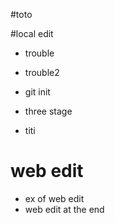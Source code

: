 #toto

#local edit

* trouble
* trouble2

* git init 
* three stage

* titi

# web edit 
* ex of web edit
* web edit at the end

